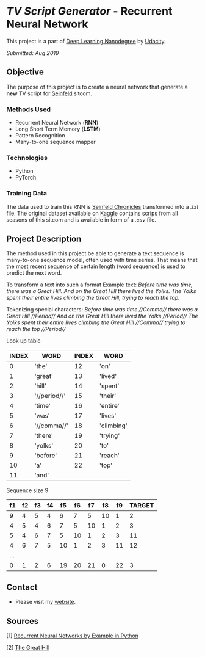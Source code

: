 # *TV Script Generator* - Recurrent Neural Network

This project is a part of [Deep Learning Nanodegree](https://www.udacity.com/course/deep-learning-nanodegree--nd101) by [Udacity](https://www.udacity.com/).

*Submitted: Aug 2019*

## Objective
The purpose of this project is to create a neural network that generate a **new** TV script for [Seinfeld](https://en.wikipedia.org/wiki/Seinfeld) sitcom.

### Methods Used
* Recurrent Neural Network (**RNN**)
* Long Short Term Memory (**LSTM**)
* Pattern Recognition
* Many-to-one sequence mapper

### Technologies
* Python
* PyTorch

### Training Data
The data used to train this RNN is [Seinfeld Chronicles](https://www.kaggle.com/thec03u5/seinfeld-chronicles#scripts.csv) transformed into a *.txt* file. The original dataset available on [Kaggle](https://www.kaggle.com/) contains scrips from all seasons of this sitcom and is available in form of a *.csv* file.

## Project Description
The method used in this project be able to generate a text sequence is many-to-one sequence model, often used with time series. That means that the most recent sequence of certain length (word sequence) is used to predict the next word.

To transform a text into such a format
Example text:
*Before time was time, there was a Great Hill. And on the Great Hill there lived the Yolks. The Yolks spent their entire lives climbing the Great Hill, trying to reach the top.*

Tokenizing special characters:
*Before time was time //Comma// there was a Great Hill //Period// And on the Great Hill there lived the Yolks //Period// The Yolks spent their entire lives climbing the Great Hill //Comma// trying to reach the top //Period//*

Look up table


|INDEX   |WORD      | INDEX   |WORD      | 
|---------|-----------------|---------|-----------------|
|0 | 'the'|12 |'on' |
|1 | 'great'|13 | 'lived'|
|2 | 'hill'|14 | 'spent'|
|3 | '//period//'|15 | 'their'|
|4 | 'time'|16 | 'entire'|
|5 | 'was'|17 | 'lives'|
|6 | '//comma//'|18 | 'climbing'|
|7 | 'there'|19 | 'trying'|
|8 | 'yolks'|20 | 'to'|
|9 | 'before'|21 | 'reach'|
|10 | 'a'|22 | 'top'|
|11 | 'and'|



Sequence size
9

|f1 |f2 |f3 |f4 |f5 |f6 |f7 |f8 |f9 | TARGET |
|---|---|---|---|---|---|---|---|---|--------|
|9|4|5|4|6|7|5|10|1|2|
|4|5|4|6|7|5|10|1|2|3|
|5|4|6|7|5|10|1|2|3|11|
|4|6|7|5|10|1|2|3|11|12|
|...|
|0|1|2|6|19|20|21|0|22|3|






## Contact
* Please visit my [website](https://marketaince.com/).

## Sources
[1] [Recurrent Neural Networks by Example in Python](https://towardsdatascience.com/recurrent-neural-networks-by-example-in-python-ffd204f99470)

[2] [The Great Hill](https://www.freechildrenstories.com/the-great-hill)
